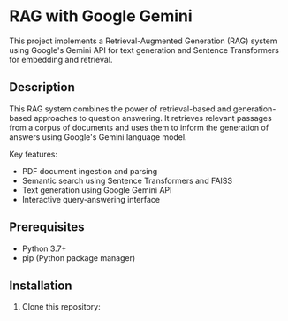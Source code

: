 # RAG with Google Gemini

This project implements a Retrieval-Augmented Generation (RAG) system using Google's Gemini API for text generation and Sentence Transformers for embedding and retrieval.

## Description

This RAG system combines the power of retrieval-based and generation-based approaches to question answering. It retrieves relevant passages from a corpus of documents and uses them to inform the generation of answers using Google's Gemini language model.

Key features:
- PDF document ingestion and parsing
- Semantic search using Sentence Transformers and FAISS
- Text generation using Google Gemini API
- Interactive query-answering interface

## Prerequisites

- Python 3.7+
- pip (Python package manager)

## Installation

1. Clone this repository:
